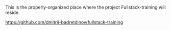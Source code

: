 This is the properly-organized place where the project Fullstack-training will reside.

https://github.com/dmitrii-badretdinov/fullstack-training